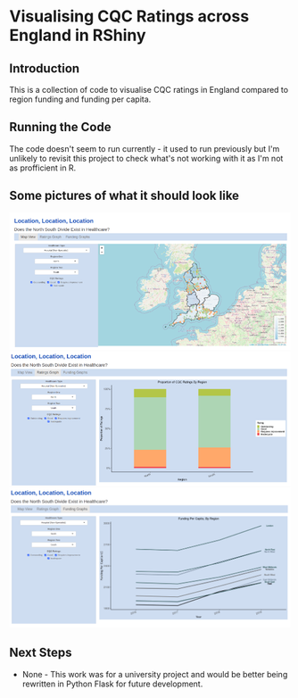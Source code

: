 # Visualising CQC Ratings across England in RShiny
## Introduction
This is a collection of code to visualise CQC ratings in England compared to region funding and funding per capita. 

## Running the Code
The code doesn't seem to run currently - it used to run previously but I'm unlikely to revisit this project to check what's not working with it as I'm not as profficient in R. 

## Some pictures of what it should look like
![Screenshot](https://github.com/ojbadams/CQC_Ratings_Visualisation_RShiny/blob/main/rshiny_app_1.png?raw=true)
![Screenshot](https://github.com/ojbadams/CQC_Ratings_Visualisation_RShiny/blob/main/rshiny_app_2.png?raw=true)
![Screenshot](https://github.com/ojbadams/CQC_Ratings_Visualisation_RShiny/blob/main/rshiny_app_3.png?raw=true)

## Next Steps
* None - This work was for a university project and would be better being rewritten in Python Flask for future development.
